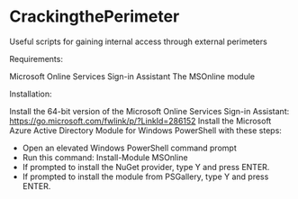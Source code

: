 # CrackingthePerimeter
Useful scripts for gaining internal access through external perimeters

Requirements:

Microsoft Online Services Sign-in Assistant
The MSOnline module

Installation:

Install the 64-bit version of the Microsoft Online Services Sign-in Assistant: https://go.microsoft.com/fwlink/p/?LinkId=286152
Install the Microsoft Azure Active Directory Module for Windows PowerShell with these steps:
- Open an elevated Windows PowerShell command prompt
- Run this command: Install-Module MSOnline
- If prompted to install the NuGet provider, type Y and press ENTER.
- If prompted to install the module from PSGallery, type Y and press ENTER.

